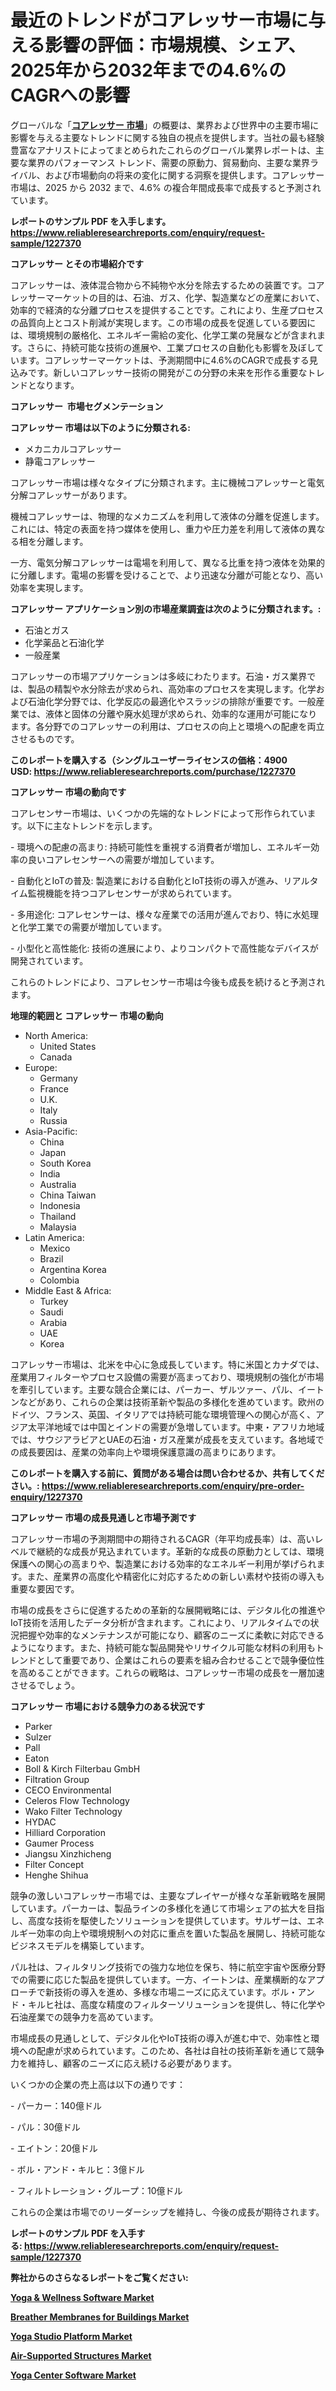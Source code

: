 <p><h1>最近のトレンドがコアレッサー市場に与える影響の評価：市場規模、シェア、2025年から2032年までの4.6%のCAGRへの影響</h1></p><p>グローバルな「<a href="https://www.reliableresearchreports.com/coalescers-r1227370?utm_campaign=110&utm_medium=6&utm_source=Github&utm_content=ia&utm_term=01012025&utm_id=coalescers"><strong>コアレッサー 市場</strong></a>」の概要は、業界および世界中の主要市場に影響を与える主要なトレンドに関する独自の視点を提供します。当社の最も経験豊富なアナリストによってまとめられたこれらのグローバル業界レポートは、主要な業界のパフォーマンス トレンド、需要の原動力、貿易動向、主要な業界ライバル、および市場動向の将来の変化に関する洞察を提供します。コアレッサー 市場は、2025 から 2032 まで、4.6% の複合年間成長率で成長すると予測されています。</p>
<p><strong>レポートのサンプル PDF を入手します。</strong><strong><a href="https://www.reliableresearchreports.com/enquiry/request-sample/1227370?utm_campaign=110&utm_medium=6&utm_source=Github&utm_content=ia&utm_term=01012025&utm_id=coalescers">https://www.reliableresearchreports.com/enquiry/request-sample/1227370</a></strong></p>
<p><strong>コアレッサー とその市場紹介です</strong></p>
<p><p>コアレッサーは、液体混合物から不純物や水分を除去するための装置です。コアレッサーマーケットの目的は、石油、ガス、化学、製造業などの産業において、効率的で経済的な分離プロセスを提供することです。これにより、生産プロセスの品質向上とコスト削減が実現します。この市場の成長を促進している要因には、環境規制の厳格化、エネルギー需給の変化、化学工業の発展などが含まれます。さらに、持続可能な技術の進展や、工業プロセスの自動化も影響を及ぼしています。コアレッサーマーケットは、予測期間中に4.6%のCAGRで成長する見込みです。新しいコアレッサー技術の開発がこの分野の未来を形作る重要なトレンドとなります。</p><strong><a href="|AUTHORITHY_DOMAIN_URL|?utm_campaign=110&utm_medium=6&utm_source=Github&utm_content=ia&utm_term=01012025&utm_id=coalescers"></a></strong></p>
<p><strong>コアレッサー&nbsp;</strong><strong>&nbsp;市場セグメンテーション</strong></p>
<p><strong>コアレッサー 市場は以下のように分類される:</strong>&nbsp;</p>
<p><ul><li>メカニカルコアレッサー</li><li>静電コアレッサー</li></ul></p>
<p><p>コアレッサー市場は様々なタイプに分類されます。主に機械コアレッサーと電気分解コアレッサーがあります。</p><p>機械コアレッサーは、物理的なメカニズムを利用して液体の分離を促進します。これには、特定の表面を持つ媒体を使用し、重力や圧力差を利用して液体の異なる相を分離します。</p><p>一方、電気分解コアレッサーは電場を利用して、異なる比重を持つ液体を効果的に分離します。電場の影響を受けることで、より迅速な分離が可能となり、高い効率を実現します。</p></p>
<p><strong> コアレッサー アプリケーション別の市場産業調査は次のように分類されます。:</strong></p>
<p><ul><li>石油とガス</li><li>化学薬品と石油化学</li><li>一般産業</li></ul></p>
<p><p>コアレッサーの市場アプリケーションは多岐にわたります。石油・ガス業界では、製品の精製や水分除去が求められ、高効率のプロセスを実現します。化学および石油化学分野では、化学反応の最適化やスラッジの排除が重要です。一般産業では、液体と固体の分離や廃水処理が求められ、効率的な運用が可能になります。各分野でのコアレッサーの利用は、プロセスの向上と環境への配慮を両立させるものです。</p></p>
<p><strong>このレポートを購入する（シングルユーザーライセンスの価格：4900 USD:</strong><strong>&nbsp;<a href="https://www.reliableresearchreports.com/purchase/1227370?utm_campaign=110&utm_medium=6&utm_source=Github&utm_content=ia&utm_term=01012025&utm_id=coalescers">https://www.reliableresearchreports.com/purchase/1227370</a></strong></p>
<p><strong>コアレッサー 市場の動向です</strong></p>
<p><p>コアレセンサー市場は、いくつかの先端的なトレンドによって形作られています。以下に主なトレンドを示します。</p><p>- 環境への配慮の高まり: 持続可能性を重視する消費者が増加し、エネルギー効率の良いコアレセンサーへの需要が増加しています。</p><p>- 自動化とIoTの普及: 製造業における自動化とIoT技術の導入が進み、リアルタイム監視機能を持つコアレセンサーが求められています。</p><p>- 多用途化: コアレセンサーは、様々な産業での活用が進んでおり、特に水処理と化学工業での需要が増加しています。</p><p>- 小型化と高性能化: 技術の進展により、よりコンパクトで高性能なデバイスが開発されています。</p><p>これらのトレンドにより、コアレセンサー市場は今後も成長を続けると予測されます。</p></p>
<p><strong>地理的範囲と コアレッサー 市場の動向</strong></p>
<p><ul>
    <li>
        North America:
        <ul>
            <li>United States</li>
            <li>Canada</li>
        </ul>
    </li>
    <li>
        Europe:
        <ul>
            <li>Germany</li>
            <li>France</li>
            <li>U.K.</li>
            <li>Italy</li>
            <li>Russia</li>
        </ul>
    </li>
    <li>
        Asia-Pacific:
        <ul>
            <li>China</li>
            <li>Japan</li>
            <li>South Korea</li>
            <li>India</li>
            <li>Australia</li>
            <li>China Taiwan</li>
            <li>Indonesia</li>
            <li>Thailand</li>
            <li>Malaysia</li>
        </ul>
    </li>
    <li>
        Latin America:
        <ul>
            <li>Mexico</li>
            <li>Brazil</li>
            <li>Argentina Korea</li>
            <li>Colombia</li>
        </ul>
    </li>
    <li>
        Middle East & Africa:
        <ul>
            <li>Turkey</li>
            <li>Saudi</li>
            <li>Arabia</li>
            <li>UAE</li>
            <li>Korea</li>
        </ul>
    </li>
    </ul></p>
<p><p>コアレッサー市場は、北米を中心に急成長しています。特に米国とカナダでは、産業用フィルターやプロセス設備の需要が高まっており、環境規制の強化が市場を牽引しています。主要な競合企業には、パーカー、ザルツァー、パル、イートンなどがあり、これらの企業は技術革新や製品の多様化を進めています。欧州のドイツ、フランス、英国、イタリアでは持続可能な環境管理への関心が高く、アジア太平洋地域では中国とインドの需要が急増しています。中東・アフリカ地域では、サウジアラビアとUAEの石油・ガス産業が成長を支えています。各地域での成長要因は、産業の効率向上や環境保護意識の高まりにあります。</p></p>
<p><strong>このレポートを購入する前に、質問がある場合は問い合わせるか、共有してください。:&nbsp;<a href="https://www.reliableresearchreports.com/enquiry/pre-order-enquiry/1227370?utm_campaign=110&utm_medium=6&utm_source=Github&utm_content=ia&utm_term=01012025&utm_id=coalescers">https://www.reliableresearchreports.com/enquiry/pre-order-enquiry/1227370</a></strong></p>
<p><strong>コアレッサー 市場の成長見通しと市場予測です</strong></p>
<p><p>コアレッサー市場の予測期間中の期待されるCAGR（年平均成長率）は、高いレベルで継続的な成長が見込まれています。革新的な成長の原動力としては、環境保護への関心の高まりや、製造業における効率的なエネルギー利用が挙げられます。また、産業界の高度化や精密化に対応するための新しい素材や技術の導入も重要な要因です。</p><p>市場の成長をさらに促進するための革新的な展開戦略には、デジタル化の推進やIoT技術を活用したデータ分析が含まれます。これにより、リアルタイムでの状況把握や効率的なメンテナンスが可能になり、顧客のニーズに柔軟に対応できるようになります。また、持続可能な製品開発やリサイクル可能な材料の利用もトレンドとして重要であり、企業はこれらの要素を組み合わせることで競争優位性を高めることができます。これらの戦略は、コアレッサー市場の成長を一層加速させるでしょう。</p></p>
<p><strong>コアレッサー 市場における競争力のある状況です</strong></p>
<p><ul><li>Parker</li><li>Sulzer</li><li>Pall</li><li>Eaton</li><li>Boll & Kirch Filterbau GmbH</li><li>Filtration Group</li><li>CECO Environmental</li><li>Celeros Flow Technology</li><li>Wako Filter Technology</li><li>HYDAC</li><li>Hilliard Corporation</li><li>Gaumer Process</li><li>Jiangsu Xinzhicheng</li><li>Filter Concept</li><li>Henghe Shihua</li></ul></p>
<p><p>競争の激しいコアレッサー市場では、主要なプレイヤーが様々な革新戦略を展開しています。パーカーは、製品ラインの多様化を通じて市場シェアの拡大を目指し、高度な技術を駆使したソリューションを提供しています。サルザーは、エネルギー効率の向上や環境規制への対応に重点を置いた製品を展開し、持続可能なビジネスモデルを構築しています。</p><p>パル社は、フィルタリング技術での強力な地位を保ち、特に航空宇宙や医療分野での需要に応じた製品を提供しています。一方、イートンは、産業横断的なアプローチで新技術の導入を進め、多様な市場ニーズに応えています。ボル・アンド・キルヒ社は、高度な精度のフィルターソリューションを提供し、特に化学や石油産業での競争力を高めています。</p><p>市場成長の見通しとして、デジタル化やIoT技術の導入が進む中で、効率性と環境への配慮が求められています。このため、各社は自社の技術革新を通じて競争力を維持し、顧客のニーズに応え続ける必要があります。</p><p>いくつかの企業の売上高は以下の通りです：</p><p>- パーカー：140億ドル</p><p>- パル：30億ドル</p><p>- エイトン：20億ドル</p><p>- ボル・アンド・キルヒ：3億ドル</p><p>- フィルトレーション・グループ：10億ドル</p><p>これらの企業は市場でのリーダーシップを維持し、今後の成長が期待されます。</p></p>
<p><strong>レポートのサンプル PDF を入手する:&nbsp;<a href="https://www.reliableresearchreports.com/enquiry/request-sample/1227370?utm_campaign=110&utm_medium=6&utm_source=Github&utm_content=ia&utm_term=01012025&utm_id=coalescers">https://www.reliableresearchreports.com/enquiry/request-sample/1227370</a></strong></p>
<p></p>
<p></p>
<p></p>
<p></p>
<p><strong>弊社からのさらなるレポートをご覧ください:</strong></p>
<p><strong><p><a href="https://github.com/tamiaknaub6/Market-Research-Report-List-1/blob/main/yoga-wellness-software-market.md?utm_campaign=110&utm_medium=6&utm_source=Github&utm_content=ia&utm_term=01012025&utm_id=coalescers">Yoga & Wellness Software Market</a></p><p><a href="https://github.com/FosterFahey91/Market-Research-Report-List-1/blob/main/breather-membranes-for-buildings-market.md?utm_campaign=110&utm_medium=6&utm_source=Github&utm_content=ia&utm_term=01012025&utm_id=coalescers">Breather Membranes for Buildings Market</a></p><p><a href="https://github.com/mayabungard8092/Market-Research-Report-List-1/blob/main/yoga-studio-platform-market.md?utm_campaign=110&utm_medium=6&utm_source=Github&utm_content=ia&utm_term=01012025&utm_id=coalescers">Yoga Studio Platform Market</a></p><p><a href="https://github.com/NarcisoFerry/Market-Research-Report-List-1/blob/main/air-supported-structures-market.md?utm_campaign=110&utm_medium=6&utm_source=Github&utm_content=ia&utm_term=01012025&utm_id=coalescers">Air-Supported Structures Market</a></p><p><a href="https://github.com/kathiestrine5ty/Market-Research-Report-List-1/blob/main/yoga-center-software-market.md?utm_campaign=110&utm_medium=6&utm_source=Github&utm_content=ia&utm_term=01012025&utm_id=coalescers">Yoga Center Software Market</a></p></strong></p>